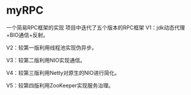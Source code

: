# myRPC
一个简易RPC框架的实现
项目中迭代了五个版本的RPC框架
  V1：jdk动态代理+BIO通信+反射。
  
  V2：较第一版利用线程池实现伪异步。
  
  V3：较第二版利用NIO实现通信。
  
  V4：较第三版利用Netty对原生的NIO进行简化。
  
  V5：较第四版利用ZooKeeper实现服务治理。
